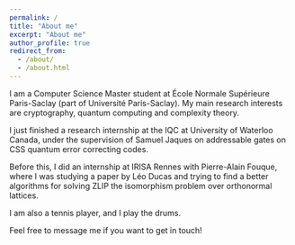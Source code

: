 ```yaml
---
permalink: /
title: "About me"
excerpt: "About me"
author_profile: true
redirect_from: 
  - /about/
  - /about.html
---
```


I am a Computer Science Master student at École Normale Supérieure Paris-Saclay (part of Université Paris-Saclay). My main research interests are cryptography, quantum computing and complexity theory. 

I just finished a research internship at the IQC at University of Waterloo Canada, under the supervision of Samuel Jaques on addressable gates on CSS quantum error correcting codes.

Before this, I did an internship at IRISA Rennes with Pierre-Alain Fouque, where I was studying a paper by Léo Ducas and trying to find a better algorithms for solving ZLIP the isomorphism problem over orthonormal lattices.

I am also a tennis player, and I play the drums. 

Feel free to message me if you want to get in touch!
